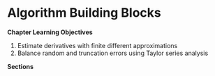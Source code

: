 # Algorithm Building Blocks

**Chapter Learning Objectives**
1. Estimate derivatives with finite different approximations
2. Balance random and truncation errors using Taylor series analysis

**Sections**

```{tableofcontents}
```
